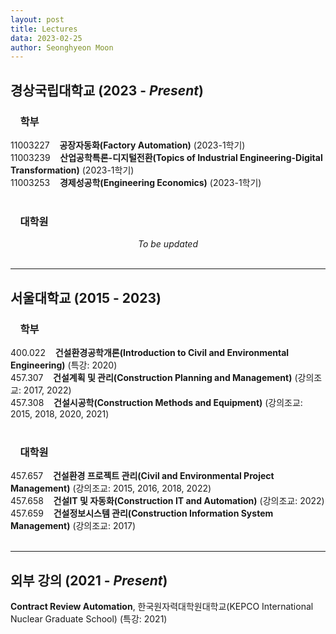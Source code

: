 ```yaml
---
layout: post
title: Lectures
data: 2023-02-25
author: Seonghyeon Moon
---
```


## 경상국립대학교 (2023 - _Present_)

### &nbsp;&nbsp;&nbsp;&nbsp;학부

11003227&nbsp;&nbsp;&nbsp;&nbsp;**공장자동화(Factory Automation)** (2023-1학기)  
11003239&nbsp;&nbsp;&nbsp;&nbsp;**산업공학특론-디지털전환(Topics of Industrial Engineering-Digital Transformation)** (2023-1학기)  
11003253&nbsp;&nbsp;&nbsp;&nbsp;**경제성공학(Engineering Economics)** (2023-1학기)  
<br/>

### &nbsp;&nbsp;&nbsp;&nbsp;대학원

<div align='center'>
    <p></p>
    <i>To be updated</i>
</div>

<br/>

---

## 서울대학교 (2015 - 2023)

### &nbsp;&nbsp;&nbsp;&nbsp;학부

400.022&nbsp;&nbsp;&nbsp;&nbsp;**건설환경공학개론(Introduction to Civil and Environmental Engineering)** (특강: 2020)  
457.307&nbsp;&nbsp;&nbsp;&nbsp;**건설계획 및 관리(Construction Planning and Management)** (강의조교: 2017, 2022)  
457.308&nbsp;&nbsp;&nbsp;&nbsp;**건설시공학(Construction Methods and Equipment)** (강의조교: 2015, 2018, 2020, 2021)  
<br/>

### &nbsp;&nbsp;&nbsp;&nbsp;대학원

457.657&nbsp;&nbsp;&nbsp;&nbsp;**건설환경 프로젝트 관리(Civil and Environmental Project Management)** (강의조교: 2015, 2016, 2018, 2022)  
457.658&nbsp;&nbsp;&nbsp;&nbsp;**건설IT 및 자동화(Construction IT and Automation)** (강의조교: 2022)  
457.659&nbsp;&nbsp;&nbsp;&nbsp;**건설정보시스템 관리(Construction Information System Management)** (강의조교: 2017)  
<br/>

---

## 외부 강의 (2021 - _Present_)

**Contract Review Automation**, 한국원자력대학원대학교(KEPCO International Nuclear Graduate School) (특강: 2021)  
